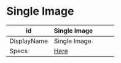 # Single Image

| id          | Single Image                                                             |     |     |     |
| ----------- | ------------------------------------------------------------------------ | --- | --- | --- |
| DisplayName | Single Image                                                             |     |     |     |
| Specs       | [Here](https://skyway.porsche.com/confluence/display/DWAAS/Single+Image) |     |     |     |
